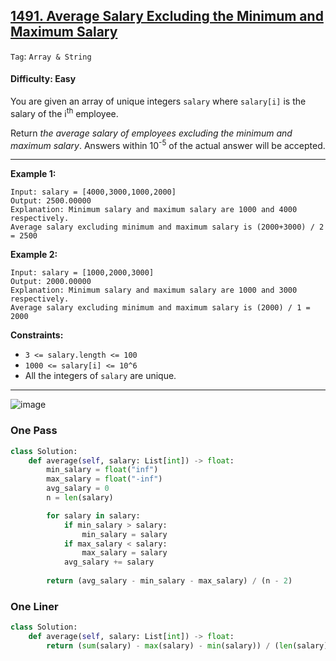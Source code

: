## [1491. Average Salary Excluding the Minimum and Maximum Salary](https://leetcode.com/problems/average-salary-excluding-the-minimum-and-maximum-salary/)

```Tag```: ```Array & String```

#### Difficulty: Easy

You are given an array of unique integers ```salary``` where ```salary[i]``` is the salary of the i<sup>th</sup> employee.

Return _the average salary of employees excluding the minimum and maximum salary_. Answers within 10<sup>-5</sup> of the actual answer will be accepted.

---

__Example 1:__
```
Input: salary = [4000,3000,1000,2000]
Output: 2500.00000
Explanation: Minimum salary and maximum salary are 1000 and 4000 respectively.
Average salary excluding minimum and maximum salary is (2000+3000) / 2 = 2500
```

__Example 2:__
```
Input: salary = [1000,2000,3000]
Output: 2000.00000
Explanation: Minimum salary and maximum salary are 1000 and 3000 respectively.
Average salary excluding minimum and maximum salary is (2000) / 1 = 2000
```

__Constraints:__

- ```3 <= salary.length <= 100```
- ```1000 <= salary[i] <= 10^6```
- All the integers of ```salary``` are unique.

---

![image](https://leetcode.com/problems/average-salary-excluding-the-minimum-and-maximum-salary/Figures/1491/1491A.png)

### One Pass

```Python
class Solution:
    def average(self, salary: List[int]) -> float:
        min_salary = float("inf")
        max_salary = float("-inf")
        avg_salary = 0
        n = len(salary)

        for salary in salary:
            if min_salary > salary:
                min_salary = salary
            if max_salary < salary:
                max_salary = salary
            avg_salary += salary
        
        return (avg_salary - min_salary - max_salary) / (n - 2)
```

### One Liner

```Python
class Solution:
    def average(self, salary: List[int]) -> float:
        return (sum(salary) - max(salary) - min(salary)) / (len(salary) - 2)
```
